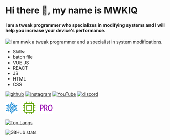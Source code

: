  # Hi there 👋, my name is MWKIQ
#### I am a tweak programmer who specializes in modifying systems and I will help you increase your device's performance.
![I am mwk a tweak programmer and a specialist in system modifications.](https://camo.githubusercontent.com/94a48296d8127d2c27e7909875d38a8ec893a76b6fad31835e85dd7eb58ae0bb/68747470733a2f2f63646e2e646973636f72646170702e636f6d2f73706c61736865732f313232323634323639353234383534373934302f37323365643063383033303834346366373834336163323331373566663431322e6a70673f73697a653d343830)


* Skills:
* batch file
* VUE JS 
* REACT 
* JS
* HTML 
* CSS 





[<img src='https://cdn.jsdelivr.net/npm/simple-icons@3.0.1/icons/github.svg' alt='github' height='40'>](https://github.com/mwkambrose)  [<img src='https://cdn.jsdelivr.net/npm/simple-icons@3.0.1/icons/instagram.svg' alt='instagram' height='40'>](https://www.instagram.com/@INPR/)  [<img src='https://cdn.jsdelivr.net/npm/simple-icons@3.0.1/icons/youtube.svg' alt='YouTube' height='40'>](https://www.youtube.com/channel/@zni3)  [<img src='https://cdn.jsdelivr.net/npm/simple-icons@3.0.1/icons/discord.svg' alt='discord' height='40'>](https://discord.gg/5vEKmkyYfy)  

<a href='https://archiveprogram.github.com/'><img src='https://raw.githubusercontent.com/acervenky/animated-github-badges/master/assets/acbadge.gif' width='40' height='40'></a> <a href='https://docs.github.com/en/developers'><img src='https://raw.githubusercontent.com/acervenky/animated-github-badges/master/assets/devbadge.gif' width='40' height='40'></a> <a href='https://github.com/pricing'><img src='https://raw.githubusercontent.com/acervenky/animated-github-badges/master/assets/pro.gif' width='40' height='40'></a> 

[![Top Langs](https://github-readme-stats.vercel.app/api/top-langs/?username=mwkambrose)](https://github.com/anuraghazra/github-readme-stats)

![GitHub stats](https://github-readme-stats.vercel.app/api?username=mwkambrose&show_icons=true)  

